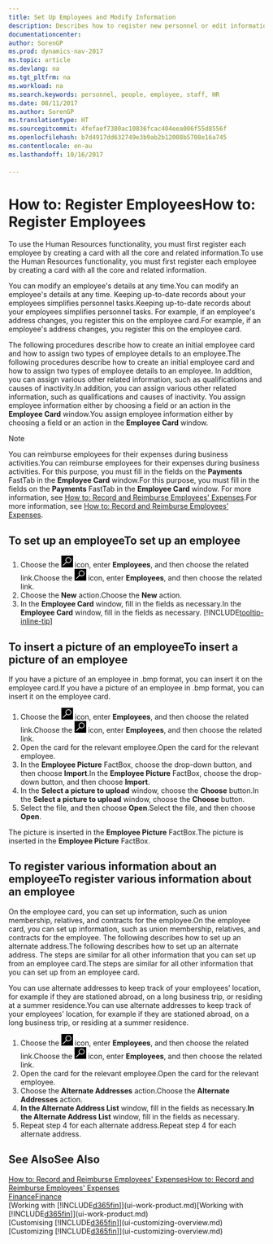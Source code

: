 ```yaml
---
title: Set Up Employees and Modify Information
description: Describes how to register new personnel or edit information for existing staff.
documentationcenter: 
author: SorenGP
ms.prod: dynamics-nav-2017
ms.topic: article
ms.devlang: na
ms.tgt_pltfrm: na
ms.workload: na
ms.search.keywords: personnel, people, employee, staff, HR
ms.date: 08/11/2017
ms.author: SorenGP
ms.translationtype: HT
ms.sourcegitcommit: 4fefaef7380ac10836fcac404eea006f55d8556f
ms.openlocfilehash: b7d4917dd632749e3b9ab2b12008b5708e16a745
ms.contentlocale: en-au
ms.lasthandoff: 10/16/2017

---
```

# <a name="how-to-register-employees"></a><span data-ttu-id="ecd88-103">How to: Register Employees</span><span class="sxs-lookup"><span data-stu-id="ecd88-103">How to: Register Employees</span></span>
<span data-ttu-id="ecd88-104">To use the Human Resources functionality, you must first register each employee by creating a card with all the core and related information.</span><span class="sxs-lookup"><span data-stu-id="ecd88-104">To use the Human Resources functionality, you must first register each employee by creating a card with all the core and related information.</span></span>

<span data-ttu-id="ecd88-105">You can modify an employee's details at any time.</span><span class="sxs-lookup"><span data-stu-id="ecd88-105">You can modify an employee's details at any time.</span></span> <span data-ttu-id="ecd88-106">Keeping up-to-date records about your employees simplifies personnel tasks.</span><span class="sxs-lookup"><span data-stu-id="ecd88-106">Keeping up-to-date records about your employees simplifies personnel tasks.</span></span> <span data-ttu-id="ecd88-107">For example, if an employee's address changes, you register this on the employee card.</span><span class="sxs-lookup"><span data-stu-id="ecd88-107">For example, if an employee's address changes, you register this on the employee card.</span></span>

<span data-ttu-id="ecd88-108">The following procedures describe how to create an initial employee card and how to assign two types of employee details to an employee.</span><span class="sxs-lookup"><span data-stu-id="ecd88-108">The following procedures describe how to create an initial employee card and how to assign two types of employee details to an employee.</span></span> <span data-ttu-id="ecd88-109">In addition, you can assign various other related information, such as qualifications and causes of inactivity.</span><span class="sxs-lookup"><span data-stu-id="ecd88-109">In addition, you can assign various other related information, such as qualifications and causes of inactivity.</span></span> <span data-ttu-id="ecd88-110">You assign employee information either by choosing a field or an action in the **Employee Card** window.</span><span class="sxs-lookup"><span data-stu-id="ecd88-110">You assign employee information either by choosing a field or an action in the **Employee Card** window.</span></span>

> [!NOTE]  
> <span data-ttu-id="ecd88-111">You can reimburse employees for their expenses during business activities.</span><span class="sxs-lookup"><span data-stu-id="ecd88-111">You can reimburse employees for their expenses during business activities.</span></span> <span data-ttu-id="ecd88-112">For this purpose, you must fill in the fields on the **Payments** FastTab in the **Employee Card** window.</span><span class="sxs-lookup"><span data-stu-id="ecd88-112">For this purpose, you must fill in the fields on the **Payments** FastTab in the **Employee Card** window.</span></span> <span data-ttu-id="ecd88-113">For more information, see [How to: Record and Reimburse Employees' Expenses](finance-how-record-reimburse-employee-expenses.md).</span><span class="sxs-lookup"><span data-stu-id="ecd88-113">For more information, see [How to: Record and Reimburse Employees' Expenses](finance-how-record-reimburse-employee-expenses.md).</span></span>

## <a name="to-set-up-an-employee"></a><span data-ttu-id="ecd88-114">To set up an employee</span><span class="sxs-lookup"><span data-stu-id="ecd88-114">To set up an employee</span></span>
1. <span data-ttu-id="ecd88-115">Choose the ![Search for Page or Report](media/ui-search/search_small.png "Search for Page or Report icon") icon, enter **Employees**, and then choose the related link.</span><span class="sxs-lookup"><span data-stu-id="ecd88-115">Choose the ![Search for Page or Report](media/ui-search/search_small.png "Search for Page or Report icon") icon, enter **Employees**, and then choose the related link.</span></span>
2. <span data-ttu-id="ecd88-116">Choose the **New** action.</span><span class="sxs-lookup"><span data-stu-id="ecd88-116">Choose the **New** action.</span></span>
3. <span data-ttu-id="ecd88-117">In the **Employee Card** window, fill in the fields as necessary.</span><span class="sxs-lookup"><span data-stu-id="ecd88-117">In the **Employee Card** window, fill in the fields as necessary.</span></span> [!INCLUDE[tooltip-inline-tip](includes/tooltip-inline-tip_md.md)]

## <a name="to-insert-a-picture-of-an-employee"></a><span data-ttu-id="ecd88-118">To insert a picture of an employee</span><span class="sxs-lookup"><span data-stu-id="ecd88-118">To insert a picture of an employee</span></span>
<span data-ttu-id="ecd88-119">If you have a picture of an employee in .bmp format, you can insert it on the employee card.</span><span class="sxs-lookup"><span data-stu-id="ecd88-119">If you have a picture of an employee in .bmp format, you can insert it on the employee card.</span></span>

1. <span data-ttu-id="ecd88-120">Choose the ![Search for Page or Report](media/ui-search/search_small.png "Search for Page or Report icon") icon, enter **Employees**, and then choose the related link.</span><span class="sxs-lookup"><span data-stu-id="ecd88-120">Choose the ![Search for Page or Report](media/ui-search/search_small.png "Search for Page or Report icon") icon, enter **Employees**, and then choose the related link.</span></span>
2. <span data-ttu-id="ecd88-121">Open the card for the relevant employee.</span><span class="sxs-lookup"><span data-stu-id="ecd88-121">Open the card for the relevant employee.</span></span>
3. <span data-ttu-id="ecd88-122">In the **Employee Picture** FactBox, choose the drop-down button, and then choose **Import**.</span><span class="sxs-lookup"><span data-stu-id="ecd88-122">In the **Employee Picture** FactBox, choose the drop-down button, and then choose **Import**.</span></span>
4. <span data-ttu-id="ecd88-123">In the **Select a picture to upload** window, choose the **Choose** button.</span><span class="sxs-lookup"><span data-stu-id="ecd88-123">In the **Select a picture to upload** window, choose the **Choose** button.</span></span>
5. <span data-ttu-id="ecd88-124">Select the file, and then choose **Open**.</span><span class="sxs-lookup"><span data-stu-id="ecd88-124">Select the file, and then choose **Open**.</span></span>

<span data-ttu-id="ecd88-125">The picture is inserted in the **Employee Picture** FactBox.</span><span class="sxs-lookup"><span data-stu-id="ecd88-125">The picture is inserted in the **Employee Picture** FactBox.</span></span>

## <a name="to-register-various-information-about-an-employee"></a><span data-ttu-id="ecd88-126">To register various information about an employee</span><span class="sxs-lookup"><span data-stu-id="ecd88-126">To register various information about an employee</span></span>
<span data-ttu-id="ecd88-127">On the employee card, you can set up information, such as union membership, relatives, and contracts for the employee.</span><span class="sxs-lookup"><span data-stu-id="ecd88-127">On the employee card, you can set up information, such as union membership, relatives, and contracts for the employee.</span></span> <span data-ttu-id="ecd88-128">The following describes how to set up an alternate address.</span><span class="sxs-lookup"><span data-stu-id="ecd88-128">The following describes how to set up an alternate address.</span></span> <span data-ttu-id="ecd88-129">The steps are similar for all other information that you can set up from an employee card.</span><span class="sxs-lookup"><span data-stu-id="ecd88-129">The steps are similar for all other information that you can set up from an employee card.</span></span>

<span data-ttu-id="ecd88-130">You can use alternate addresses to keep track of your employees’ location, for example if they are stationed abroad, on a long business trip, or residing at a summer residence.</span><span class="sxs-lookup"><span data-stu-id="ecd88-130">You can use alternate addresses to keep track of your employees’ location, for example if they are stationed abroad, on a long business trip, or residing at a summer residence.</span></span>

1. <span data-ttu-id="ecd88-131">Choose the ![Search for Page or Report](media/ui-search/search_small.png "Search for Page or Report icon") icon, enter **Employees**, and then choose the related link.</span><span class="sxs-lookup"><span data-stu-id="ecd88-131">Choose the ![Search for Page or Report](media/ui-search/search_small.png "Search for Page or Report icon") icon, enter **Employees**, and then choose the related link.</span></span>
2. <span data-ttu-id="ecd88-132">Open the card for the relevant employee.</span><span class="sxs-lookup"><span data-stu-id="ecd88-132">Open the card for the relevant employee.</span></span>
3. <span data-ttu-id="ecd88-133">Choose the **Alternate Addresses** action.</span><span class="sxs-lookup"><span data-stu-id="ecd88-133">Choose the **Alternate Addresses** action.</span></span>
4. <span data-ttu-id="ecd88-134">**In the Alternate Address List** window, fill in the fields as necessary.</span><span class="sxs-lookup"><span data-stu-id="ecd88-134">**In the Alternate Address List** window, fill in the fields as necessary.</span></span>
5. <span data-ttu-id="ecd88-135">Repeat step 4 for each alternate address.</span><span class="sxs-lookup"><span data-stu-id="ecd88-135">Repeat step 4 for each alternate address.</span></span>

## <a name="see-also"></a><span data-ttu-id="ecd88-136">See Also</span><span class="sxs-lookup"><span data-stu-id="ecd88-136">See Also</span></span>
[<span data-ttu-id="ecd88-137">How to: Record and Reimburse Employees' Expenses</span><span class="sxs-lookup"><span data-stu-id="ecd88-137">How to: Record and Reimburse Employees' Expenses</span></span>](finance-how-record-reimburse-employee-expenses.md)  
[<span data-ttu-id="ecd88-138">Finance</span><span class="sxs-lookup"><span data-stu-id="ecd88-138">Finance</span></span>](finance.md)  
<span data-ttu-id="ecd88-139">[Working with [!INCLUDE[d365fin](includes/d365fin_md.md)]](ui-work-product.md)</span><span class="sxs-lookup"><span data-stu-id="ecd88-139">[Working with [!INCLUDE[d365fin](includes/d365fin_md.md)]](ui-work-product.md)</span></span>  
<span data-ttu-id="ecd88-140">[Customising [!INCLUDE[d365fin](includes/d365fin_md.md)]](ui-customizing-overview.md)</span><span class="sxs-lookup"><span data-stu-id="ecd88-140">[Customizing [!INCLUDE[d365fin](includes/d365fin_md.md)]](ui-customizing-overview.md)</span></span>

